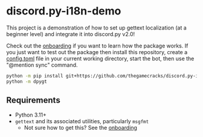 # discord.py-i18n-demo

This project is a demonstration of how to set up gettext localization
(at a beginner level) and integrate it into discord.py v2.0!

Check out the [onboarding] if you want to learn how the package works.
If you just want to test out the package then install this repository,
create a [config.toml] file in your current working directory,
start the bot, then use the "@mention sync" command.

```sh
python -m pip install git+https://github.com/thegamecracks/discord.py-i18n-demo
python -m dpygt
```

## Requirements

- Python 3.11+
- `gettext` and its associated utilities, particularly `msgfmt`
  - Not sure how to get this? See the [onboarding](/docs/onboarding.md#gettext)

[onboarding]: /docs/onboarding.md
[config.toml]: /src/dpygt/config_default.toml
